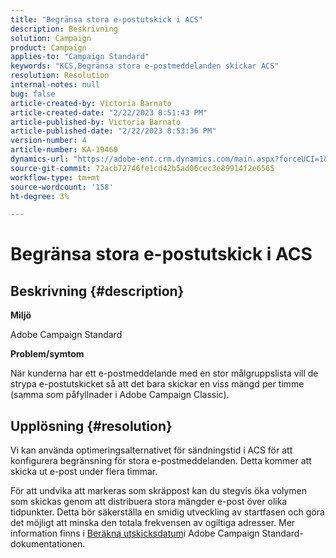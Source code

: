 ```yaml
---
title: "Begränsa stora e-postutskick i ACS"
description: Beskrivning
solution: Campaign
product: Campaign
applies-to: "Campaign Standard"
keywords: "KCS,Begränsa stora e-postmeddelanden skickar ACS"
resolution: Resolution
internal-notes: null
bug: false
article-created-by: Victoria Barnato
article-created-date: "2/22/2023 8:51:43 PM"
article-published-by: Victoria Barnato
article-published-date: "2/22/2023 8:53:36 PM"
version-number: 4
article-number: KA-19460
dynamics-url: "https://adobe-ent.crm.dynamics.com/main.aspx?forceUCI=1&pagetype=entityrecord&etn=knowledgearticle&id=bdc8afb4-f2b2-ed11-83fe-6045bd0067ea"
source-git-commit: 72acb72746fe1cd42b5ad06cec3e89914f2e6565
workflow-type: tm+mt
source-wordcount: '158'
ht-degree: 3%

---
```


# Begränsa stora e-postutskick i ACS

## Beskrivning {#description}


<b>Miljö</b>

Adobe Campaign Standard

<b>Problem/symtom</b>

När kunderna har ett e-postmeddelande med en stor målgruppslista vill de strypa e-postutskicket så att det bara skickar en viss mängd per timme (samma som påfyllnader i Adobe Campaign Classic).


## Upplösning {#resolution}


Vi kan använda optimeringsalternativet för sändningstid i ACS för att konfigurera begränsning för stora e-postmeddelanden. Detta kommer att skicka ut e-post under flera timmar.

För att undvika att markeras som skräppost kan du stegvis öka volymen som skickas genom att distribuera stora mängder e-post över olika tidpunkter. Detta bör säkerställa en smidig utveckling av startfasen och göra det möjligt att minska den totala frekvensen av ogiltiga adresser. Mer information finns i [Beräkna utskicksdatum](https://experienceleague.adobe.com/docs/campaign-standard/using/testing-and-sending/scheduling-messages/computing-the-sending-date.html)i Adobe Campaign Standard-dokumentationen.


